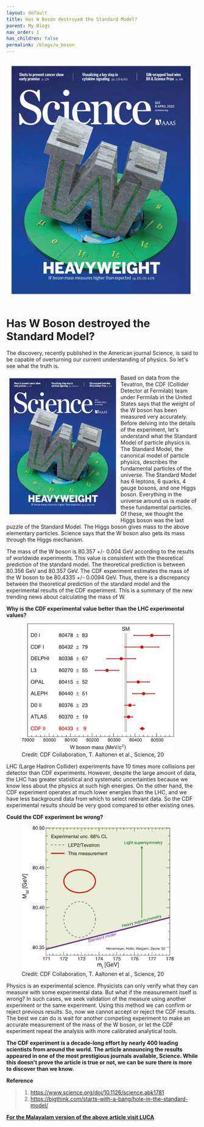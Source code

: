 ```yaml
---
layout: default
title: Has W Boson destroyed the Standard Model?
parent: My Blogs
nav_order: 1
has_children: false
permalink: /blogs/w_boson
---
```

![1](1.png)
# Has W Boson destroyed the Standard Model?

The discovery, recently published in the American journal Science, is said to be capable of overturning our current understanding of physics. So let's see what the truth is.

<img align="left" src="1.png" width="300">

Based on data from the Tevatron, the CDF (Collider Detector at Fermilab) team under Fermilab in the United States says that the weight of the W boson has been measured very accurately. Before delving into the details of the experiment, let's understand what the Standard Model of particle physics is. The Standard Model, the canonical model of particle physics, describes the fundamental particles of the universe. The Standard Model has 6 leptons, 6 quarks, 4 gauge bosons, and one Higgs boson. Everything in the universe around us is made of these fundamental particles. Of these, we thought the Higgs boson was the last puzzle of the Standard Model. The Higgs boson gives mass to the above elementary particles. Science says that the W boson also gets its mass through the Higgs mechanism.

The mass of the W boson is 80.357 +/- 0.004 GeV according to the results of worldwide experiments. This value is consistent with the theoretical prediction of the standard model. The theoretical prediction is between 80.356 GeV and 80.357 GeV. The CDF experiment estimates the mass of the W boson to be 80.4335 +/- 0.0094 GeV. Thus, there is a discrepancy between the theoretical prediction of the standard model and the experimental results of the CDF experiment. This is a summary of the new trending news about calculating the mass of W.

**Why is the CDF experimental value better than the LHC experimental values?**


<figure>
 <img src="3.webp" width="400">
 <figcaption>Credit:  CDF Collaboration, T. Aaltonen et al., Science, 20</figcaption>
</figure>
LHC (Large Hadron Collider) experiments have 10 times more collisions per detector than CDF experiments. However, despite the large amount of data, the LHC has greater statistical and systematic uncertainties because we know less about the physics at such high energies. On the other hand, the CDF experiment operates at much lower energies than the LHC, and we have less background data from which to select relevant data. So the CDF experimental results should be very good compared to other existing ones.

**Could the CDF experiment be wrong?**



<figure>
 <img src="4.webp" width="400">
 <figcaption>Credit:  CDF Collaboration, T. Aaltonen et al., Science, 20</figcaption>
</figure>
Physics is an experimental science. Physicists can only verify what they can measure with some experimental data. But what if the measurement itself is wrong? In such cases, we seek validation of the measure using another experiment or the same experiment. Using this method we can confirm or reject previous results. So, now we cannot accept or reject the CDF results. The best we can do is wait for another competing experiment to make an accurate measurement of the mass of the W boson, or let the CDF experiment repeat the analysis with more calibrated analytical tools.

**The CDF experiment is a decade-long effort by nearly 400 leading scientists from around the world. The article announcing the results appeared in one of the most prestigious journals available, Science. While this doesn't prove the article is true or not, we can be sure there is more to discover than we know.**

**Reference**

>1. https://www.science.org/doi/10.1126/science.abk1781
>2.  https://bigthink.com/starts-with-a-bang/hole-in-the-standard-model/




[**For the Malayalam version of the above article visit LUCA**](https://luca.co.in/w-boson-and-standard-model/)
